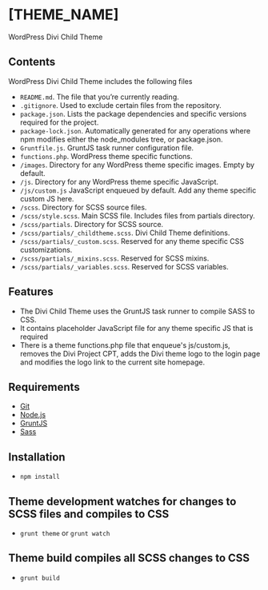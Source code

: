 # [THEME_NAME]

WordPress Divi Child Theme

## Contents

WordPress Divi Child Theme includes the following files

* `README.md`. The file that you’re currently reading.
* `.gitignore`. Used to exclude certain files from the repository.
* `package.json`. Lists the package dependencies and specific versions required for the project.
* `package-lock.json`. Automatically generated for any operations where npm modifies either the node_modules tree, or package.json.
* `Gruntfile.js`. GruntJS task runner configuration file.
* `functions.php`. WordPress theme specific functions.
* `/images`. Directory for any WordPress theme specific images. Empty by default.
* `/js`. Directory for any WordPress theme specific JavaScript.
* `/js/custom.js` JavaScript enqueued by default. Add any theme specific custom JS here.
* `/scss`. Directory for SCSS source files.
* `/scss/style.scss`. Main SCSS file. Includes files from partials directory.
* `/scss/partials`. Directory for SCSS source.
* `/scss/partials/_childtheme.scss`. Divi Child Theme definitions.
* `/scss/partials/_custom.scss`. Reserved for any theme specific CSS customizations.
* `/scss/partials/_mixins.scss`. Reserved for SCSS mixins.
* `/scss/partials/_variables.scss`. Reserved for SCSS variables.

## Features

* The Divi Child Theme uses the GruntJS task runner to compile SASS to CSS.
* It contains placeholder JavaScript file for any theme specific JS that is required
* There is a theme functions.php file that enqueue's js/custom.js, removes the Divi Project CPT, adds the Divi theme logo to the login page and modifies the logo link to the current site homepage.

## Requirements
* [Git](https://git-scm.com/)
* [Node.js](http://nodejs.org/)
* [GruntJS](http://gruntjs.com/)
* [Sass](http://sass-lang.com/install)

## Installation
* `npm install`

## Theme development watches for changes to SCSS files and compiles to CSS
* `grunt theme` or `grunt watch`

## Theme build compiles all SCSS changes to CSS
* `grunt build`
